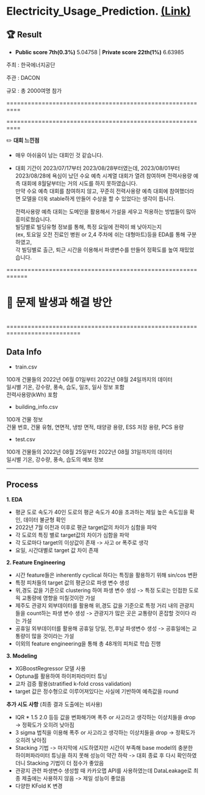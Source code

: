 # Electricity_Usage_Prediction. [(Link)](https://dacon.io/competitions/official/236125/leaderboard)

## 🏆 Result
- **Public score 7th(0.3%)** 5.04758 | **Private score 22th(1%)** 6.63985



주최 : 한국에너지공단

주관 : DACON

규모 : 총 2000여명 참가

==========================================================



==========================================================
  
  

  

✏️
**대회 느낀점**
 - 매우 아쉬움이 남는 대회인 것 같습니다.  
 - 대회 기간이 2023/07/17부터 2023/08/28부터였는데, 2023/08/01부터 2023/08/28에 욕심이 났던 수요 예측 시계열 대회가 열려 참여하며 전력사용량 예측 대회에 8월달부터는 거의 시도를 하지 못하였습니다.  
   만약 수요 예측 대회를 참여하지 않고, 꾸준히 전력사용량 예측 대회에 참여했더라면 모델을 더욱 stable하게 만들어 수상을 할 수 있었다는 생각이 듭니다.  

   전력사용량 예측 대회는 도메인을 활용해서 가설을 세우고 적용하는 방법들이 많아 흥미로웠습니다.  
   빌딩별로 빌딩유형 정보를 통해, 특정 요일에 전력이 왜 낮아지는지  
   (ex, 토요일 오전 진료인 병원 or 2,4 주차에 쉬는 대형마트)등을 EDA를 통해 구분하였고,  
   각 빌딩별로 출근, 퇴근 시간을 이용해서 파생변수를 만들어 정확도를 높여 재밌었습니다.  
   
   

============================================================

# 🚨 문제 발생과 해결 방안


<br>
===========================================================================


## Data Info
   
* train.csv  

100개 건물들의 2022년 06월 01일부터 2022년 08월 24일까지의 데이터  
일시별 기온, 강수량, 풍속, 습도, 일조, 일사 정보 포함  
전력사용량(kWh) 포함  


* building_info.csv  

100개 건물 정보  
건물 번호, 건물 유형, 연면적, 냉방 면적, 태양광 용량, ESS 저장 용량, PCS 용량  


* test.csv  
 
100개 건물들의 2022년 08월 25일부터 2022년 08월 31일까지의 데이터  
일시별 기온, 강수량, 풍속, 습도의 예보 정보  
 

---

## Process

**1. EDA** 
  * 평균 도로 속도가 40인 도로의 평균 속도가 40을 초과하는 제일 높은 속도임을 확인, 데이터 불균형 확인
  * 2022년 7월 이전과 이후로 평균 target값의 차이가 심함을 파악
  * 각 도로의 특징 별로 target값의 차이가 심함을 파악
  * 각 도로마다 target의 이상값이 존재 -> 사고 or 폭주로 생각
  * 요일, 시간대별로 target 값 차이 존재
  
**2. Feature Engineering** 
  * 시간 feature들은 inherently cyclical 하다는 특징을 활용하기 위해 sin/cos 변환
  * 특정 피처들의 target 값의 평균으로 파생 변수 생성
  * 위,경도 값을 기준으로 clustering 하여 파생 변수 생성 -> 특정 도로는 인접한 도로읙 교통량에 영향을 미칠것이란 가설
  * 제주도 관광지 외부데이터를 활용해 위,경도 값을 기준으로 특정 거리 내의 관광지들을 count하는 파생 변수 생성 -> 관광지가 많은 곳은 교통량이 혼잡할 것이다 라는 가설
  * 공휴일 외부데이터를 활용해 공휴일 당일, 전,후날 파생변수 생성 -> 공휴일에는 교통량이 많을 것이라는 가설
  * 이외의 feature engineering을 통해 총 48개의 피처로 학습 진행

**3. Modeling**

  * XGBoostRegressor 모델 사용
  * Optuna를 활용하여 하이퍼파라미터 튜닝
  * 교차 검증 활용(stratified k-fold cross validation)
  * target 값은 정수형으로 이루어져있다는 사실에 기반하여 예측값을 round 

**추가 시도 사항** (최종 결과 도출에는 비사용)
  * IQR * 1.5 2.0 등등 값을 변화해가며 폭주 or 사고라고 생각하는 이상치들을 drop -> 정확도가 오히려 낮아짐
  * 3 sigma 법칙을 이용해 폭주 or 사고라고 생각하는 이상치들을 drop -> 정확도가 오히려 낮아짐
  * Stacking 기법 -> 마지막에 시도하였지만 시간이 부족해 base model의 충분한 하이퍼파라미터 튜닝을 하지 못해 성능이 약간 하락
    -> 대회 종료 후 다시 확인하였더니 Stacking 기법이 더 점수가 좋았음
  * 관광지 관련 파생변수 생성할 때 카카오맵 API를 사용하였는데 DataLeakage로 최종 제출에는 사용하지 않음 -> 제일 성능이 좋았음
  * 다양한 KFold K 변경


  
